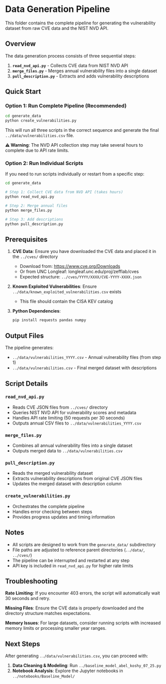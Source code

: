 # Data Generation Pipeline

This folder contains the complete pipeline for generating the vulnerability dataset from raw CVE data and the NIST NVD API.

## Overview

The data generation process consists of three sequential steps:

1. **`read_nvd_api.py`** - Collects CVE data from NIST NVD API
2. **`merge_files.py`** - Merges annual vulnerability files into a single dataset  
3. **`pull_description.py`** - Extracts and adds vulnerability descriptions

## Quick Start

### Option 1: Run Complete Pipeline (Recommended)

```bash
cd generate_data
python create_vulnerabilities.py
```

This will run all three scripts in the correct sequence and generate the final `../data/vulnerabilities.csv` file.

**⚠️ Warning**: The NVD API collection step may take several hours to complete due to API rate limits.

### Option 2: Run Individual Scripts

If you need to run scripts individually or restart from a specific step:

```bash
cd generate_data

# Step 1: Collect CVE data from NVD API (takes hours)
python read_nvd_api.py

# Step 2: Merge annual files
python merge_files.py

# Step 3: Add descriptions
python pull_description.py
```

## Prerequisites

1. **CVE Data**: Ensure you have downloaded the CVE data and placed it in the `../cves/` directory
   - Download from: https://www.cve.org/Downloads
   - Or from UNC Longleaf: longleaf.unc.edu/proj/zefflab/cves
   - Expected structure: `../cves/YYYY/XXXX/CVE-YYYY-XXXX.json`

2. **Known Exploited Vulnerabilities**: Ensure `../data/known_exploited_vulnerabilities.csv` exists
   - This file should contain the CISA KEV catalog

3. **Python Dependencies**: 
   ```bash
   pip install requests pandas numpy
   ```

## Output Files

The pipeline generates:

- `../data/vulnerabilities_YYYY.csv` - Annual vulnerability files (from step 1)
- `../data/vulnerabilities.csv` - Final merged dataset with descriptions

## Script Details

### `read_nvd_api.py`
- Reads CVE JSON files from `../cves/` directory
- Queries NIST NVD API for vulnerability scores and metadata
- Handles API rate limiting (50 requests per 30 seconds)
- Outputs annual CSV files to `../data/vulnerabilities_YYYY.csv`

### `merge_files.py`
- Combines all annual vulnerability files into a single dataset
- Outputs merged data to `../data/vulnerabilities.csv`

### `pull_description.py`
- Reads the merged vulnerability dataset
- Extracts vulnerability descriptions from original CVE JSON files
- Updates the merged dataset with description column

### `create_vulnerabilities.py`
- Orchestrates the complete pipeline
- Handles error checking between steps
- Provides progress updates and timing information

## Notes

- All scripts are designed to work from the `generate_data/` subdirectory
- File paths are adjusted to reference parent directories (`../data/`, `../cves/`)
- The pipeline can be interrupted and restarted at any step
- API key is included in `read_nvd_api.py` for higher rate limits

## Troubleshooting

**Rate Limiting**: If you encounter 403 errors, the script will automatically wait 30 seconds and retry.

**Missing Files**: Ensure the CVE data is properly downloaded and the directory structure matches expectations.

**Memory Issues**: For large datasets, consider running scripts with increased memory limits or processing smaller year ranges.

## Next Steps

After generating `../data/vulnerabilities.csv`, you can proceed with:

1. **Data Cleaning & Modeling**: Run `../baseline_model_abel_koshy_07_25.py`
2. **Notebook Analysis**: Explore the Jupyter notebooks in `../notebooks/Baseline_Model/` 